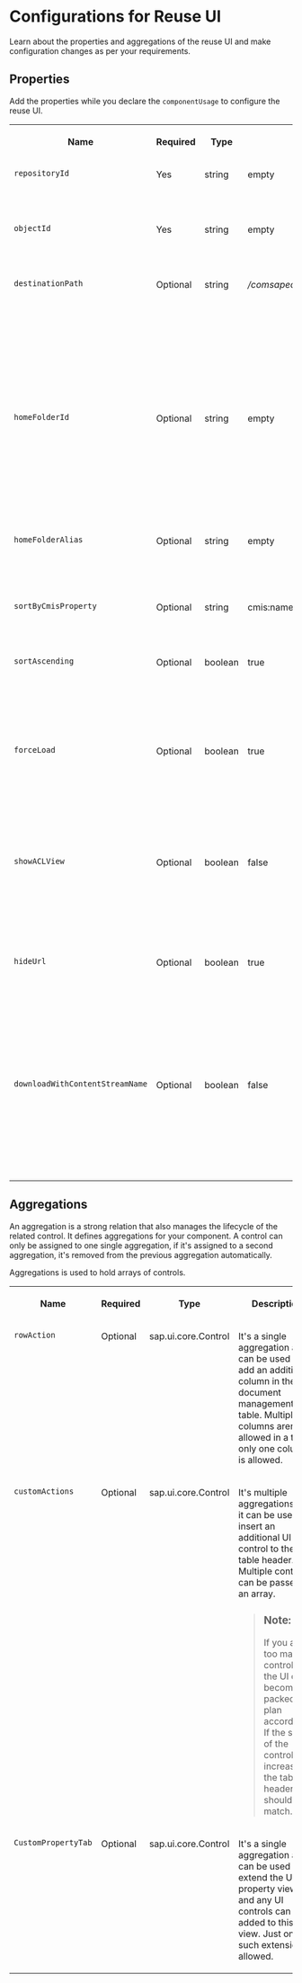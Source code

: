 <!-- loioc91ec16e80804b91b0b05ea969ea2b87 -->

# Configurations for Reuse UI

Learn about the properties and aggregations of the reuse UI and make configuration changes as per your requirements.



## Properties

Add the properties while you declare the `componentUsage` to configure the reuse UI.


<table>
<tr>
<th valign="top">

Name

</th>
<th valign="top">

Required

</th>
<th valign="top">

Type

</th>
<th valign="top">

Default Value

</th>
<th valign="top">

Description

</th>
</tr>
<tr>
<td valign="top">

`repositoryId` 

</td>
<td valign="top">

Yes

</td>
<td valign="top">

string

</td>
<td valign="top">

empty

</td>
<td valign="top">

The ID of the repository that you want to connect.

</td>
</tr>
<tr>
<td valign="top">

`objectId` 

</td>
<td valign="top">

Yes

</td>
<td valign="top">

string

</td>
<td valign="top">

empty

</td>
<td valign="top">

The ID of the object \(folder/document\) that you want to load.

</td>
</tr>
<tr>
<td valign="top">

`destinationPath` 

</td>
<td valign="top">

Optional

</td>
<td valign="top">

string

</td>
<td valign="top">

*/comsapecmreuse.comsapecmreusedocumentTable/api* 

</td>
<td valign="top">

The path where Document Management Service, Integration Option's API is exposed; the path used in the approuter to route request to 'com.sap.ecm.reuse' service.

</td>
</tr>
<tr>
<td valign="top">

`homeFolderId` 

</td>
<td valign="top">

Optional

</td>
<td valign="top">

string

</td>
<td valign="top">

empty

</td>
<td valign="top">

The object ID of a folder assigned as the home/root folder for the Reuse UI, hence builds breadcrumbs accordingly. If not mentioned, ID of the repository's root folder is considered.

</td>
</tr>
<tr>
<td valign="top">

`homeFolderAlias` 

</td>
<td valign="top">

Optional

</td>
<td valign="top">

string

</td>
<td valign="top">

empty

</td>
<td valign="top">

The name of the home folder to show if the 'homeFolderId' property is defined.

</td>
</tr>
<tr>
<td valign="top">

`sortByCmisProperty` 

</td>
<td valign="top">

Optional

</td>
<td valign="top">

string

</td>
<td valign="top">

cmis:name

</td>
<td valign="top">

The CMIS property on which the reuse UI is to be sorted.

</td>
</tr>
<tr>
<td valign="top">

`sortAscending` 

</td>
<td valign="top">

Optional

</td>
<td valign="top">

boolean

</td>
<td valign="top">

true

</td>
<td valign="top">

If true, sorting is set to ascending. If false, sorting is set to descending. Can sort string, number, and date properties.

</td>
</tr>
<tr>
<td valign="top">

`forceLoad` 

</td>
<td valign="top">

Optional

</td>
<td valign="top">

boolean

</td>
<td valign="top">

true

</td>
<td valign="top">

Set to `true` if you want to automatically load the root folder of the first repository, if the repository corresponding to 'repositoryId' parameter isn’t found.

</td>
</tr>
<tr>
<td valign="top">

`showACLView` 

</td>
<td valign="top">

Optional

</td>
<td valign="top">

boolean

</td>
<td valign="top">

false

</td>
<td valign="top">

Set to `true` if you want to show an access control tab for a document, which allows you to modify permissions for the document.

</td>
</tr>
<tr>
<td valign="top">

`hideUrl` 

</td>
<td valign="top">

Optional

</td>
<td valign="top">

boolean

</td>
<td valign="top">

true

</td>
<td valign="top">

Set to `false` if you want to show web link URL in the document or folder properties. If your application supports navigation and routing, you can typically use it to display the weblink.

</td>
</tr>
<tr>
<td valign="top">

`downloadWithContentStreamName` 

</td>
<td valign="top">

Optional

</td>
<td valign="top">

boolean

</td>
<td valign="top">

false

</td>
<td valign="top">

You can set it to `false` if you want the file to be downloaded with *cmis:name*. Documents are downloaded by default based on `ContentStreamFileName`.

</td>
</tr>
</table>



<a name="loioc91ec16e80804b91b0b05ea969ea2b87__section_z2m_mzb_hpb"/>

## Aggregations

An aggregation is a strong relation that also manages the lifecycle of the related control. It defines aggregations for your component. A control can only be assigned to one single aggregation, if it's assigned to a second aggregation, it's removed from the previous aggregation automatically.

Aggregations is used to hold arrays of controls.


<table>
<tr>
<th valign="top">

Name

</th>
<th valign="top">

Required

</th>
<th valign="top">

Type

</th>
<th valign="top">

Description

</th>
</tr>
<tr>
<td valign="top">

`rowAction`

</td>
<td valign="top">

Optional

</td>
<td valign="top">

sap.ui.core.Control

</td>
<td valign="top">

It's a single aggregation and it can be used to add an additional column in the document management table. Multiple columns aren't allowed in a table; only one column is allowed.

</td>
</tr>
<tr>
<td valign="top">

`customActions`

</td>
<td valign="top">

Optional

</td>
<td valign="top">

sap.ui.core.Control

</td>
<td valign="top">

It's multiple aggregations and it can be used to insert an additional UI control to the table header. Multiple controls can be passed as an array.

> ### Note:  
> If you add too many controls, the UI can become packed, so plan accordingly. If the size of the controls increases, the table header should still match.



</td>
</tr>
<tr>
<td valign="top">

`CustomPropertyTab`

</td>
<td valign="top">

Optional

</td>
<td valign="top">

sap.ui.core.Control

</td>
<td valign="top">

It's a single aggregation and it can be used to extend the UI in property view, and any UI controls can be added to this view. Just one such extension is allowed.

</td>
</tr>
</table>

